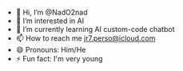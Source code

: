 - 👋 Hi, I’m @NadO2nad
- 👀 I’m interested in AI
- 🌱 I’m currently learning AI custom-code chatbot
- 📫 How to reach me jr7.perso@icloud.com
- 😄 Pronouns: Him/He
- ⚡ Fun fact: I'm very young

<!---
NadO2nad/NadO2nad is a ✨ special ✨ repository because its `README.md` (this file) appears on your GitHub profile.
You can click the Preview link to take a look at your changes.
--->
